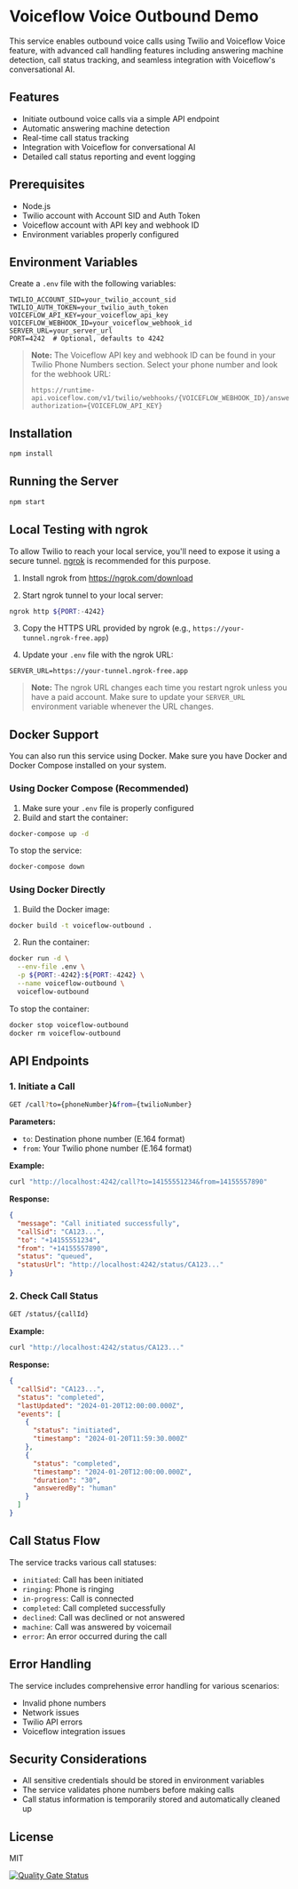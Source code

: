 # Voiceflow Voice Outbound Demo

This service enables outbound voice calls using Twilio and Voiceflow Voice feature, with advanced call handling features including answering machine detection, call status tracking, and seamless integration with Voiceflow's conversational AI.

## Features

- Initiate outbound voice calls via a simple API endpoint
- Automatic answering machine detection
- Real-time call status tracking
- Integration with Voiceflow for conversational AI
- Detailed call status reporting and event logging

## Prerequisites

- Node.js
- Twilio account with Account SID and Auth Token
- Voiceflow account with API key and webhook ID
- Environment variables properly configured

## Environment Variables

Create a `.env` file with the following variables:

```env
TWILIO_ACCOUNT_SID=your_twilio_account_sid
TWILIO_AUTH_TOKEN=your_twilio_auth_token
VOICEFLOW_API_KEY=your_voiceflow_api_key
VOICEFLOW_WEBHOOK_ID=your_voiceflow_webhook_id
SERVER_URL=your_server_url
PORT=4242  # Optional, defaults to 4242
```

> **Note:** The Voiceflow API key and webhook ID can be found in your Twilio Phone Numbers section.
> Select your phone number and look for the webhook URL:
> ```
> https://runtime-api.voiceflow.com/v1/twilio/webhooks/{VOICEFLOW_WEBHOOK_ID}/answer?authorization={VOICEFLOW_API_KEY}
> ```


## Installation

```bash
npm install
```

## Running the Server

```bash
npm start
```

## Local Testing with ngrok

To allow Twilio to reach your local service, you'll need to expose it using a secure tunnel. [ngrok](https://ngrok.com/) is recommended for this purpose.

1. Install ngrok from https://ngrok.com/download

2. Start ngrok tunnel to your local server:

```bash
ngrok http ${PORT:-4242}
```

3. Copy the HTTPS URL provided by ngrok (e.g., `https://your-tunnel.ngrok-free.app`)

4. Update your `.env` file with the ngrok URL:

```env
SERVER_URL=https://your-tunnel.ngrok-free.app
```

> **Note:** The ngrok URL changes each time you restart ngrok unless you have a paid account. Make sure to update your `SERVER_URL` environment variable whenever the URL changes.

## Docker Support

You can also run this service using Docker. Make sure you have Docker and Docker Compose installed on your system.

### Using Docker Compose (Recommended)

1. Make sure your `.env` file is properly configured
2. Build and start the container:

```bash
docker-compose up -d
```

To stop the service:

```bash
docker-compose down
```

### Using Docker Directly

1. Build the Docker image:

```bash
docker build -t voiceflow-outbound .
```

2. Run the container:

```bash
docker run -d \
  --env-file .env \
  -p ${PORT:-4242}:${PORT:-4242} \
  --name voiceflow-outbound \
  voiceflow-outbound
```

To stop the container:

```bash
docker stop voiceflow-outbound
docker rm voiceflow-outbound
```

## API Endpoints

### 1. Initiate a Call
```bash
GET /call?to={phoneNumber}&from={twilioNumber}
```

**Parameters:**
- `to`: Destination phone number (E.164 format)
- `from`: Your Twilio phone number (E.164 format)

**Example:**
```bash
curl "http://localhost:4242/call?to=14155551234&from=14155557890"
```

**Response:**
```json
{
  "message": "Call initiated successfully",
  "callSid": "CA123...",
  "to": "+14155551234",
  "from": "+14155557890",
  "status": "queued",
  "statusUrl": "http://localhost:4242/status/CA123..."
}
```

### 2. Check Call Status
```bash
GET /status/{callId}
```

**Example:**
```bash
curl "http://localhost:4242/status/CA123..."
```

**Response:**
```json
{
  "callSid": "CA123...",
  "status": "completed",
  "lastUpdated": "2024-01-20T12:00:00.000Z",
  "events": [
    {
      "status": "initiated",
      "timestamp": "2024-01-20T11:59:30.000Z"
    },
    {
      "status": "completed",
      "timestamp": "2024-01-20T12:00:00.000Z",
      "duration": "30",
      "answeredBy": "human"
    }
  ]
}
```

## Call Status Flow

The service tracks various call statuses:
- `initiated`: Call has been initiated
- `ringing`: Phone is ringing
- `in-progress`: Call is connected
- `completed`: Call completed successfully
- `declined`: Call was declined or not answered
- `machine`: Call was answered by voicemail
- `error`: An error occurred during the call

## Error Handling

The service includes comprehensive error handling for various scenarios:
- Invalid phone numbers
- Network issues
- Twilio API errors
- Voiceflow integration issues

## Security Considerations

- All sensitive credentials should be stored in environment variables
- The service validates phone numbers before making calls
- Call status information is temporarily stored and automatically cleaned up

## License

MIT

[![Quality Gate Status](https://sonarcloud.io/api/project_badges/measure?project=voiceflow-community_vf-voice-outbound&metric=alert_status)](https://sonarcloud.io/summary/new_code?id=voiceflow-community_vf-voice-outbound)

